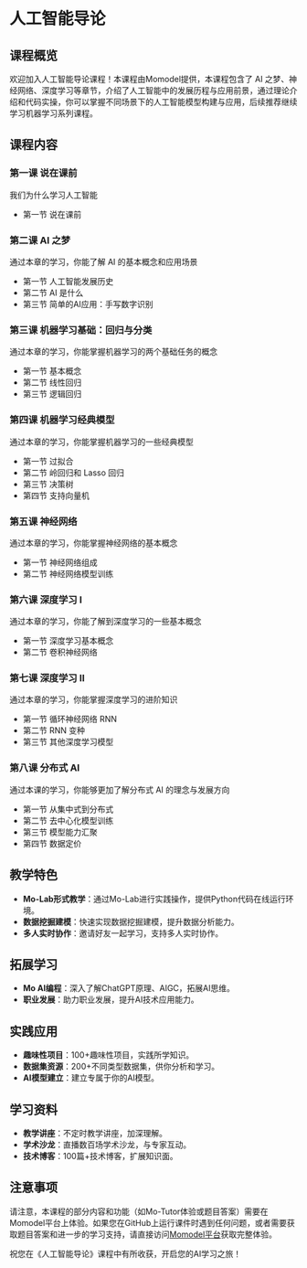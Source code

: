 
# 人工智能导论

## 课程概览

欢迎加入人工智能导论课程！本课程由Momodel提供，本课程包含了 AI 之梦、神经网络、深度学习等章节，介绍了人工智能中的发展历程与应用前景，通过理论介绍和代码实操，你可以掌握不同场景下的人工智能模型构建与应用，后续推荐继续学习机器学习系列课程。

## 课程内容

### 第一课 说在课前
我们为什么学习人工智能
- 第一节 说在课前

### 第二课 AI 之梦
通过本章的学习，你能了解 AI 的基本概念和应用场景
- 第一节 人工智能发展历史
- 第二节 AI 是什么
- 第三节 简单的AI应用：手写数字识别

### 第三课 机器学习基础：回归与分类
通过本章的学习，你能掌握机器学习的两个基础任务的概念
- 第一节 基本概念
- 第二节 线性回归
- 第三节 逻辑回归

### 第四课 机器学习经典模型
通过本章的学习，你能掌握机器学习的一些经典模型
- 第一节 过拟合
- 第二节 岭回归和 Lasso 回归
- 第三节 决策树
- 第四节 支持向量机

### 第五课 神经网络
通过本章的学习，你能掌握神经网络的基本概念
- 第一节 神经网络组成
- 第二节 神经网络模型训练

### 第六课 深度学习 Ⅰ
通过本章的学习，你能了解到深度学习的一些基本概念
- 第一节 深度学习基本概念
- 第二节 卷积神经网络

### 第七课 深度学习 Ⅱ
通过本章的学习，你能掌握深度学习的进阶知识
- 第一节 循环神经网络 RNN
- 第二节 RNN 变种
- 第三节 其他深度学习模型

### 第八课 分布式 AI
通过本课的学习，你能够更加了解分布式 AI 的理念与发展方向
- 第一节 从集中式到分布式
- 第二节 去中心化模型训练
- 第三节 模型能力汇聚
- 第四节 数据定价

## 教学特色
- **Mo-Lab形式教学**：通过Mo-Lab进行实践操作，提供Python代码在线运行环境。
- **数据挖掘建模**：快速实现数据挖掘建模，提升数据分析能力。
- **多人实时协作**：邀请好友一起学习，支持多人实时协作。

## 拓展学习
- **Mo AI编程**：深入了解ChatGPT原理、AIGC，拓展AI思维。
- **职业发展**：助力职业发展，提升AI技术应用能力。

## 实践应用
- **趣味性项目**：100+趣味性项目，实践所学知识。
- **数据集资源**：200+不同类型数据集，供你分析和学习。
- **AI模型建立**：建立专属于你的AI模型。

## 学习资料
- **教学讲座**：不定时教学讲座，加深理解。
- **学术沙龙**：直播数百场学术沙龙，与专家互动。
- **技术博客**：100篇+技术博客，扩展知识面。

## 注意事项
请注意，本课程的部分内容和功能（如Mo-Tutor体验或题目答案）需要在Momodel平台上体验。如果您在GitHub上运行课件时遇到任何问题，或者需要获取题目答案和进一步的学习支持，请直接访问[Momodel平台](https://momodel.cn/)获取完整体验。

祝您在《人工智能导论》课程中有所收获，开启您的AI学习之旅！